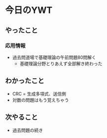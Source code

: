 # 今日のYWT

## やったこと

### 応用情報

- 過去問道場で基礎理論の午前問題80問解く
  - 基礎理論分野とりあえず全部解き終わった

## わかったこと

- CRC = 生成多項式、送信側
- 対数の問題はもう覚えちゃう

## 次やること

- 過去問題の続き
